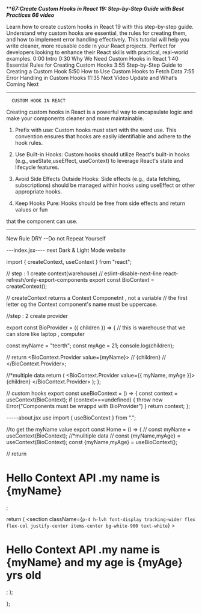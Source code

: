 *****67:Create Custom Hooks in React 19: Step-by-Step Guide with Best Practices 66 video***

Learn how to create custom hooks in React 19 with this step-by-step guide. Understand why custom hooks are essential, the rules for creating them, and how to implement error handling effectively. This tutorial will help you write cleaner, more reusable code in your React projects. Perfect for developers looking to enhance their React skills with practical, real-world examples. 0:00 Intro 0:30 Why We Need Custom Hooks in React 1:40 Essential Rules for Creating Custom Hooks 3:55 Step-by-Step Guide to Creating a Custom Hook 5:50 How to Use Custom Hooks to Fetch Data 7:55 Error Handling in Custom Hooks 11:35 Next Video Update and What’s Coming Next

-------------------------------------------
      CUSTOM HOOK IN REACT

 Creating custom hooks in React is a powerful way to encapsulate logic and make your components cleaner and more maintainable.

1. Prefix with use: Custom hooks must start with the word use. This convention ensures
that hooks are easily identifiable and adhere to the hook rules.

2. Use Built-in Hooks: Custom hooks should utilize React's built-in hooks (e.g., useState,useEffect, useContext) to leverage React's state and lifecycle features.

3. Avoid Side Effects Outside Hooks: Side effects (e.g., data fetching, subscriptions) should be managed within hooks using useEffect or other appropriate hooks.

4. Keep Hooks Pure: Hooks should be free from side effects and return values or fun

 that the component can use.


----------------
New Rule DRY --Do not Repeat Yourself

---index.jsx----
next Dark & Light Mode website

import { createContext, useContext } from "react";

// step : 1 create context(warehouse)
// eslint-disable-next-line react-refresh/only-export-components
export const BioContext = createContext();

// createContext returns a Context Componetnt , not a  variable
// the first letter og the Context component's name must be uppercase.

//step : 2  create provider

export const BioProvider = ({ children }) => {
  // this is warehouse that we can store like laptop , computer

  const myName = "teerth";
  const myAge = 21;
  console.log(children);

  //   return <BioContext.Provider value={myName}>
  //     {children}
  //   </BioContext.Provider>;

  //*multiple data
  return (
    <BioContext.Provider value={{ myName, myAge }}>
      {children}
    </BioContext.Provider>
  );
};

// custom hooks
export const useBioContext = () => {
  const context = useContext(BioContext);
  if (context===undefined) {
    throw new Error("Components must be wrappd with BioProvider")
  }
  return context;
};


-----about.jsx use
import { useBioContext } from ".";

//to get the myName value
export const Home = () => {
//   const  myName  = useContext(BioContext);
//*mulitiple data
  // const  {myName,myAge}  = useContext(BioContext);
  const  {myName,myAge}  = useBioContext();

//   return <h1>Hello Context API .my name is {myName}</h1>;
  

  return (
    <section
      className={`p-4 h-lvh font-display tracking-wider flex flex-col justify-center items-center bg-white-900 text-white`}
    >
      <h1>Hello Context API .my name is {myName} and my age is {myAge} yrs old</h1>
      ;
    </section>
  );

};
